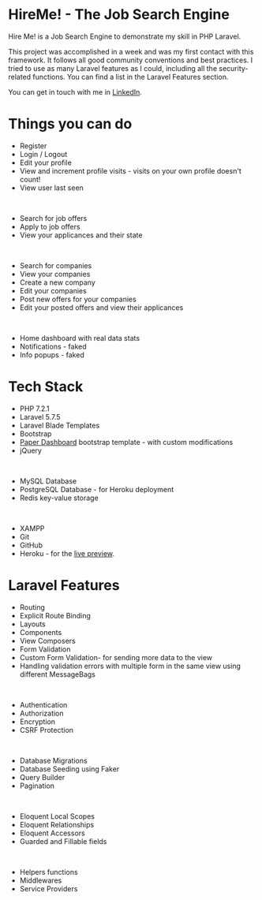 
# HireMe! - The Job Search Engine

Hire Me! is a Job Search Engine to demonstrate my skill in PHP Laravel.

This project was accomplished in a week and was my first contact with this framework. It follows all good community conventions and best practices. I tried to use as many Laravel features as I could, including all the security-related functions. You can find a list in the Laravel Features section.

You can get in touch with me in [LinkedIn](https://www.linkedin.com/in/jljodar/).

# Things you can do

* Register
* Login / Logout
* Edit your profile
* View and increment profile visits - visits on your own profile doesn't count!
* View user last seen

&nbsp;

* Search for job offers
* Apply to job offers
* View your applicances and their state

&nbsp;

* Search for companies
* View your companies
* Create a new company
* Edit your companies
* Post new offers for your companies
* Edit your posted offers and view their applicances

&nbsp;

* Home dashboard with real data stats
* Notifications - faked
* Info popups - faked

# Tech Stack

* PHP 7.2.1
* Laravel 5.7.5
* Laravel Blade Templates
* Bootstrap
* [Paper Dashboard](https://www.creative-tim.com/product/paper-dashboard) bootstrap template - with custom modifications
* jQuery

&nbsp;

* MySQL Database
* PostgreSQL Database - for Heroku deployment
* Redis key-value storage

&nbsp;

* XAMPP
* Git
* GitHub
* Heroku - for the [live preview](http://hire-me-laravel.herokuapp.com/).

# Laravel Features

* Routing
* Explicit Route Binding
* Layouts
* Components
* View Composers
* Form Validation
* Custom Form Validation- for sending more data to the view
* Handling validation errors with multiple form in the same view using different MessageBags

&nbsp;

* Authentication
* Authorization
* Encryption
* CSRF Protection

&nbsp;

* Database Migrations
* Database Seeding using Faker
* Query Builder
* Pagination

&nbsp;

* Eloquent Local Scopes
* Eloquent Relationships
* Eloquent Accessors
* Guarded and Fillable fields

&nbsp;

* Helpers functions
* Middlewares
* Service Providers
